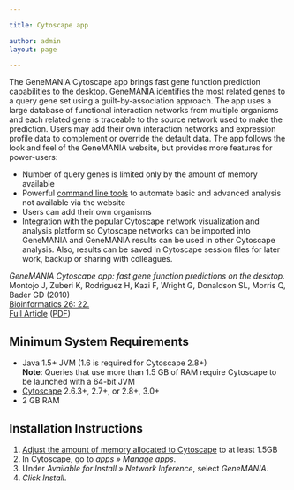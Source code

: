 ```yaml
---

title: Cytoscape app

author: admin
layout: page

---
```


The GeneMANIA Cytoscape app brings fast gene function prediction capabilities to the desktop. GeneMANIA identifies the most related genes to a query gene set using a guilt-by-association approach. The app uses a large database of functional interaction networks from multiple organisms and each related gene is traceable to the source network used to make the prediction. Users may add their own interaction networks and expression profile data to complement or override the default data. The app follows the look and feel of the GeneMANIA website, but provides more features for power-users:

*   Number of query genes is limited only by the amount of memory available
*   Powerful [command line tools](/command-line-tools) to automate basic and advanced analysis not available via the website
*   Users can add their own organisms
*   Integration with the popular Cytoscape network visualization and analysis platform so Cytoscape networks can be imported into GeneMANIA and GeneMANIA results can be used in other Cytoscape analysis. Also, results can be saved in Cytoscape session files for later work, backup or sharing with colleagues.

*GeneMANIA Cytoscape app: fast gene function predictions on the desktop.*  
Montojo J, Zuberi K, Rodriguez H, Kazi F, Wright G, Donaldson SL, Morris Q, Bader GD (2010)  
[Bioinformatics 26: 22.  
](http://dx.crossref.org/10.1093%2Fbioinformatics%2Fbtq562)[Full Article](http://www.ncbi.nlm.nih.gov/pubmed/20926419) ([PDF](http://bioinformatics.oxfordjournals.org/content/26/22/2927.full.pdf+html))

## Minimum System Requirements

*   Java 1.5+ JVM (1.6 is required for Cytoscape 2.8+)  
    **Note**: Queries that use more than 1.5 GB of RAM require Cytoscape to be launched with a 64-bit JVM
*   [Cytoscape](http://www.cytoscape.org/) 2.6.3+, 2.7+, or 2.8+, 3.0+
*   2 GB RAM

## Installation Instructions

1.  [Adjust the amount of memory allocated to Cytoscape](http://cytoscape.wodaklab.org/wiki/How_to_increase_memory_for_Cytoscape) to at least 1.5GB
2.  In Cytoscape, go to _apps » Manage apps_.
3.  Under _Available for Install » Network Inference_, select _GeneMANIA_.
4.  _Click Install_.
